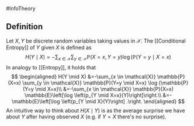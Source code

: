 #InfoTheory 
## Definition
Let $X, Y$ be discrete random variables taking values in $\mathcal{X}$. The [[Conditional Entropy]] of $Y$ given $X$ is defined as
$$
H(Y \mid X)=-\sum_{x \in \mathcal{X}} \sum_{y \in \mathcal{X}} \mathbb{P}(X=x, Y=y) \log (\mathbb{P}(Y=y \mid X=x)
$$
In analogy to [[Entropy]], it holds that
$$
\begin{aligned}
H(Y \mid X) &=-\sum_{x \in \mathcal{X}} \mathbb{P}(X=x) \sum_{y \in \mathcal{X}} \mathbb{P}(Y=y \mid X=x) \log (\mathbb{P}(Y=y \mid X=x)\\
&=-\sum_{x \in \mathcal{X}} \mathbb{P}(X=x) \mathbb{E}\left[\log \left(p_{Y \mid X=x}(Y)\right]\right.\\
&=-\mathbb{E}\left[\log \left(p_{Y \mid X}(Y)\right] .\right.
\end{aligned}
$$
An intuitive way to think about $H(X \mid Y)$ is as the average surprise we have about $Y$ after having observed $X$ (e.g. if $Y=X$ there's no surprise).


